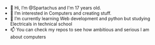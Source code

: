 - 👋 Hi, I’m @Spartachus and I'm 17 years old.
- 👀 I’m interested in Computers and creating stuff.
- 🌱 I’m currently learning Web development and python but studying Electricals in technical school
- 📫 You can check my repos to see how ambitious and serious I am about computers

<!---
Spartachus/Spartachus is a ✨ special ✨ repository because its `README.md` (this file) appears on your GitHub profile.
You can click the Preview link to take a look at your changes.
--->
